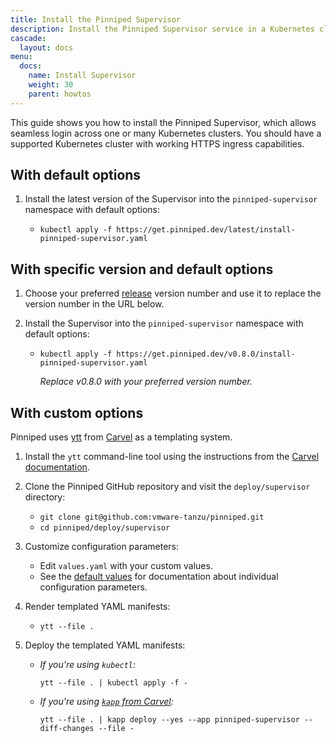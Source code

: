 ```yaml
---
title: Install the Pinniped Supervisor
description: Install the Pinniped Supervisor service in a Kubernetes cluster.
cascade:
  layout: docs
menu:
  docs:
    name: Install Supervisor
    weight: 30
    parent: howtos
---
```

This guide shows you how to install the Pinniped Supervisor, which allows seamless login across one or many Kubernetes clusters.
You should have a supported Kubernetes cluster with working HTTPS ingress capabilities.
<!-- TODO: link to support matrix -->

## With default options

1. Install the latest version of the Supervisor into the `pinniped-supervisor` namespace with default options:

   - `kubectl apply -f https://get.pinniped.dev/latest/install-pinniped-supervisor.yaml`

## With specific version and default options

1. Choose your preferred [release](https://github.com/vmware-tanzu/pinniped/releases) version number and use it to replace the version number in the URL below.

1. Install the Supervisor into the `pinniped-supervisor` namespace with default options:

   - `kubectl apply -f https://get.pinniped.dev/v0.8.0/install-pinniped-supervisor.yaml`
  
     *Replace v0.8.0 with your preferred version number.*

## With custom options

Pinniped uses [ytt](https://carvel.dev/ytt/) from [Carvel](https://carvel.dev/) as a templating system.

1. Install the `ytt` command-line tool using the instructions from the [Carvel documentation](https://carvel.dev/#whole-suite).

1. Clone the Pinniped GitHub repository and visit the `deploy/supervisor` directory:

   - `git clone git@github.com:vmware-tanzu/pinniped.git`
   - `cd pinniped/deploy/supervisor`

1. Customize configuration parameters:

   - Edit `values.yaml` with your custom values.
   - See the [default values](http://github.com/vmware-tanzu/pinniped/tree/main/deploy/supervisor/values.yaml) for documentation about individual configuration parameters.

1. Render templated YAML manifests:

   - `ytt --file .`

1. Deploy the templated YAML manifests:

   - *If you're using `kubectl`:*

     `ytt --file . | kubectl apply -f -`
   - *If you're using [`kapp` from Carvel](https://carvel.dev/kapp/):*

     `ytt --file . | kapp deploy --yes --app pinniped-supervisor --diff-changes --file -`
